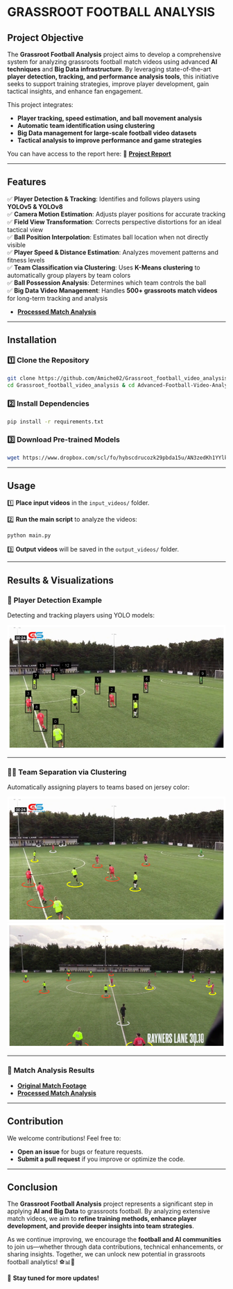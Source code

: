 # GRASSROOT FOOTBALL ANALYSIS

## Project Objective

The **Grassroot Football Analysis** project aims to develop a comprehensive system for analyzing grassroots football match videos using advanced **AI techniques** and **Big Data infrastructure**. By leveraging state-of-the-art **player detection, tracking, and performance analysis tools**, this initiative seeks to support training strategies, improve player development, gain tactical insights, and enhance fan engagement.

This project integrates:
- **Player tracking, speed estimation, and ball movement analysis**
- **Automatic team identification using clustering**
- **Big Data management for large-scale football video datasets**
- **Tactical analysis to improve performance and game strategies**

You can have access to the report here:
📄 **[Project Report](Report/Grassroot_football_analysis_Report.pdf)**

---

## Features

✅ **Player Detection & Tracking**: Identifies and follows players using **YOLOv5 & YOLOv8**  
✅ **Camera Motion Estimation**: Adjusts player positions for accurate tracking  
✅ **Field View Transformation**: Corrects perspective distortions for an ideal tactical view  
✅ **Ball Position Interpolation**: Estimates ball location when not directly visible  
✅ **Player Speed & Distance Estimation**: Analyzes movement patterns and fitness levels  
✅ **Team Classification via Clustering**: Uses **K-Means clustering** to automatically group players by team colors  
✅ **Ball Possession Analysis**: Determines which team controls the ball  
✅ **Big Data Video Management**: Handles **500+ grassroots match videos** for long-term tracking and analysis 


- **[Processed Match Analysis](data\videos\output.mp4)**

---

## Installation

### 1️⃣ Clone the Repository
```bash
git clone https://github.com/Amiche02/Grassroot_football_video_analysis.git
cd Grassroot_football_video_analysis & cd Advanced-Football-Video-Analysis
```

### 2️⃣ Install Dependencies
```bash
pip install -r requirements.txt
```

### 3️⃣ Download Pre-trained Models
```bash
wget https://www.dropbox.com/scl/fo/hybscdrucozk29pbda15u/AN3zedKh1YYlkVtnXFH13Vk?rlkey=8rr5owurn3mu6pfarofh7tctq&st=s96ogmos&dl=0 -P models/
```

---

## Usage

1️⃣ **Place input videos** in the `input_videos/` folder.

2️⃣ **Run the main script** to analyze the videos:
```bash
python main.py
```

3️⃣ **Output videos** will be saved in the `output_videos/` folder.

---

## Results & Visualizations

### 🎯 **Player Detection Example**
Detecting and tracking players using YOLO models:

![Player Detection](scripts/result/im1.png)

---

### 🔵🔴 **Team Separation via Clustering**
Automatically assigning players to teams based on jersey color:

![Team Clustering 1](scripts/result/im2.png)  
![Team Clustering 2](scripts/result/im3.png)  

---

### 🎥 **Match Analysis Results**
- **[Original Match Footage](data\videos\08fd33_4.mp4)**
- **[Processed Match Analysis](data\videos\output.mp4)**

---

## Contribution

We welcome contributions! Feel free to:
- **Open an issue** for bugs or feature requests.
- **Submit a pull request** if you improve or optimize the code.

---

## Conclusion

The **Grassroot Football Analysis** project represents a significant step in applying **AI and Big Data** to grassroots football. By analyzing extensive match videos, we aim to **refine training methods, enhance player development, and provide deeper insights into team strategies**.

As we continue improving, we encourage the **football and AI communities** to join us—whether through data contributions, technical enhancements, or sharing insights. Together, we can unlock new potential in grassroots football analytics! ⚽📊🚀  

🔔 **Stay tuned for more updates!**